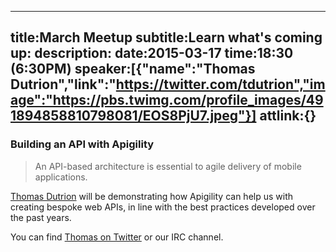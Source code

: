 ----
title:March Meetup
subtitle:Learn what's coming up:
description:
date:2015-03-17
time:18:30 (6:30PM)
speaker:[{"name":"Thomas Dutrion","link":"https://twitter.com/tdutrion","image":"https://pbs.twimg.com/profile_images/491894858810798081/EOS8PjU7.jpeg"}]
attlink:{}
----

### Building an API with Apigility

> An API-based architecture is essential to agile delivery of mobile applications.  

[Thomas Dutrion][2] will be demonstrating how Apigility can help us with creating bespoke web APIs, in line with the best practices developed over the past years.

You can find [Thomas on Twitter][3] or our IRC channel.

[2]: https://www.engineor.com
[3]: https://twitter.com/tdutrion

